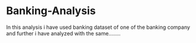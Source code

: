 # Banking-Analysis
In this analysis i have used banking dataset of one of the banking company and further i have analyzed with the same........
